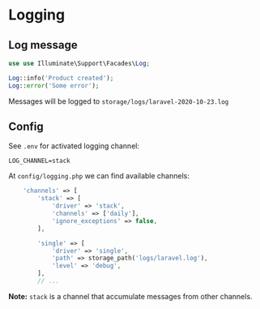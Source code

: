 # Logging

## Log message

```php
use use Illuminate\Support\Facades\Log;

Log::info('Product created');
Log::error('Some error');
```

Messages will be logged to `storage/logs/laravel-2020-10-23.log`

## Config

See `.env` for activated logging channel:

```
LOG_CHANNEL=stack
```

At `config/logging.php` we can find available channels:

```php 
    'channels' => [
        'stack' => [
            'driver' => 'stack',
            'channels' => ['daily'],
            'ignore_exceptions' => false,
        ],

        'single' => [
            'driver' => 'single',
            'path' => storage_path('logs/laravel.log'),
            'level' => 'debug',
        ],
        // ...
```

**Note:** `stack` is a channel that accumulate messages from other channels.
